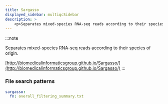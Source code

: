 ```yaml
---
title: Sargasso
displayed_sidebar: multiqcSidebar
description: >
    <p>Separates mixed-species RNA-seq reads according to their species of origin.</p>
---
```


<!--
~~~~~ DO NOT EDIT ~~~~~
This file is autogenerated from the MultiQC module python docstring.
Do not edit the markdown, it will be overwritten.

File path for the source of this content: multiqc/modules/sargasso/sargasso.py
~~~~~~~~~~~~~~~~~~~~~~~
-->

:::note
<p>Separates mixed-species RNA-seq reads according to their species of origin.</p>

[http://biomedicalinformaticsgroup.github.io/Sargasso/](http://biomedicalinformaticsgroup.github.io/Sargasso/)
:::

### File search patterns

```yaml
sargasso:
  fn: overall_filtering_summary.txt
```
    